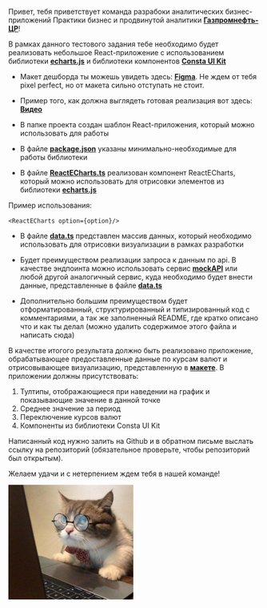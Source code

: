 Привет, тебя приветствует команда разрабоки аналитических бизнес-приложений Практики бизнес и продвинутой аналитики [**Газпромнефть-ЦР**](https://ds.gazprom-neft.ru/)!

В рамках данного тестового задания тебе необходимо будет реализовать небольшое React-приложение с использованием библиотеки [**echarts.js**](https://echarts.apache.org/en/index.html) и библиотеки компонентов [**Consta UI Kit**](https://consta.design/libs/uikit)

- Макет дешборда ты можешь увидеть здесь: [**Figma**](https://www.figma.com/file/CppcOcor3NP1BfrppRgd4a/Test?node-id=0%3A1&mode=dev). Не ждем от тебя pixel perfect, но от макета сильно отступать не стоит.

- Пример того, как должна выглядеть готовая реализация вот здесь: [**Видео**](./assets/video.mp4)

- В папке проекта создан шаблон React-приложения, который можно использовать для работы

- В файле [**package.json**](./package.json) указаны минимально-необходимые для работы библиотеки

- В файле [**ReactECharts.ts**](src/components/Echarts/ReactECharts.tsx) реализован компонент ReactECharts, который можно использовать для отрисовки элементов из библиотеки [**echarts.js**](https://echarts.apache.org/en/index.html)

Пример использования:

```
<ReactECharts option={option}/>
```

- В файле [**data.ts**](./src/data/data.ts) представлен массив данных, который необходимо использовать для отрисовки визуализации в рамках разработки

- Будет преимуществом реализации запроса к данным по api. В качестве эндпоинта можно использовать сервис [**mockAPI**](https://mockapi.io/) или любой другой аналогичный сервис, куда необходимо будет внести данные, представленные в файле [**data.ts**](./src/data/data.ts)

- Дополнительно большим преимуществом будет отформатированный, структурированный и типизированный код с комментариями, а так же заполненный README, где кратко описано что и как ты делал (можно удалить содержимое этого файла и написать сюда)

В качестве итогого результата должно быть реализовано приложение, обрабатывающее предоставленные данные по курсам валют и отрисовывающее визуализацию, представленную в [**макете**](https://www.figma.com/file/CppcOcor3NP1BfrppRgd4a/Test?node-id=0%3A1&mode=dev0). В приложении должны присутствовать:

1. Тултипы, отображающиеся при наведении на график и показывающие значение в данной точке
2. Среднее значение за период
3. Переключение курсов валют
4. Компоненты из библиотеки Consta UI Kit

Написанный код нужно залить на Github и в обратном письме выслать ссылку на репозиторий (обязательное проверьте, чтобы репозиторий был открытым).

Желаем удачи и с нетерпением ждем тебя в нашей команде!

<p align="left">
 <img width="250" src="./assets/coter.jpg" alt="jpg"/>
</p>
